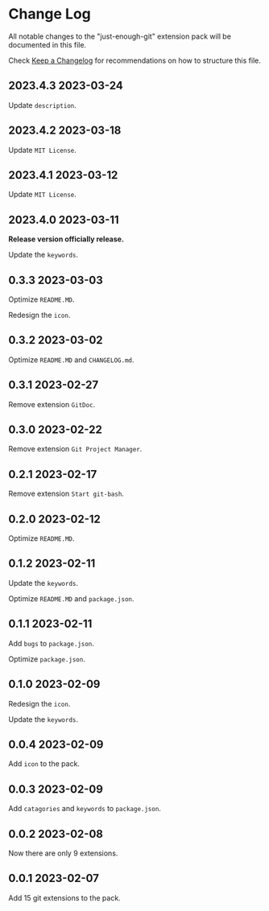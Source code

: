 # Change Log

All notable changes to the "just-enough-git" extension pack will be documented in this file.

Check [Keep a Changelog](http://keepachangelog.com/) for recommendations on how to structure this file.

## 2023.4.3 2023-03-24

Update `description`.

## 2023.4.2 2023-03-18

Update `MIT License`.

## 2023.4.1 2023-03-12

Update `MIT License`.

## 2023.4.0 2023-03-11

**Release version officially release.**

Update the `keywords`.

## 0.3.3 2023-03-03

Optimize `README.MD`.

Redesign the `icon`.

## 0.3.2 2023-03-02

Optimize `README.MD` and `CHANGELOG.md`.

## 0.3.1 2023-02-27

Remove extension `GitDoc`.

## 0.3.0 2023-02-22

Remove extension `Git Project Manager`.

## 0.2.1 2023-02-17

Remove extension `Start git-bash`.

## 0.2.0 2023-02-12

Optimize `README.MD`.

## 0.1.2 2023-02-11

Update the `keywords`.

Optimize `README.MD` and `package.json`.

## 0.1.1 2023-02-11

Add `bugs` to `package.json`.

Optimize `package.json`.

## 0.1.0 2023-02-09

Redesign the `icon`.

Update the `keywords`.

## 0.0.4 2023-02-09

Add `icon` to the pack.

## 0.0.3 2023-02-09

Add `catagories` and `keywords` to `package.json`.

## 0.0.2 2023-02-08

Now there are only 9 extensions.

## 0.0.1 2023-02-07

Add 15 git extensions to the pack.
